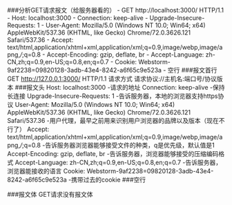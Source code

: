 ###分析GET请求报文（给服务器看的）
    - GET http://localhost:3000/ HTTP/1.1
    - Host: localhost:3000
    - Connection: keep-alive
    - Upgrade-Insecure-Requests: 1
    - User-Agent: Mozilla/5.0 (Windows NT 10.0; Win64; x64) AppleWebKit/537.36 (KHTML, like Gecko) Chrome/72.0.3626.121 Safari/537.36
    - Accept: text/html,application/xhtml+xml,application/xml;q=0.9,image/webp,image/apng,*/*;q=0.8
    - Accept-Encoding: gzip, deflate, br
    - Accept-Language: zh-CN,zh;q=0.9,en-US;q=0.8,en;q=0.7
    - Cookie: Webstorm-9af2238=09820128-3adb-43e4-8242-a6f65c9e523a
    - 空行
###报文首行
    GET http://127.0.0.1:3000/ HTTP/1.1
    请求方式 请求协议://主机名:端口号/协议版本
###报文头
    Host: localhost:3000
        -请求的地址
    Connection: keep-alive
        -保持长连接
    Upgrade-Insecure-Requests: 1
        -告诉服务器，本地的浏览器支持https协议
    User-Agent: Mozilla/5.0 (Windows NT 10.0; Win64; x64) AppleWebKit/537.36 (KHTML, like Gecko) Chrome/72.0.3626.121 Safari/537.36
        -用户代理，最早之前用来识别用户浏览器的品牌以及版本（现在不行了）
    Accept: text/html,application/xhtml+xml,application/xml;q=0.9,image/webp,image/apng,*/*;q=0.8
        -告诉服务器浏览器能够接受文件的种类，q是优先级，默认值是1
    Accept-Encoding: gzip, deflate, br
        -告诉服务器，浏览器能够接受的压缩编码格式
    Accept-Language: zh-CN,zh;q=0.9,en-US;q=0.8,en;q=0.7
        -告诉服务器，浏览器能接收的语言
    Cookie: Webstorm-9af2238=09820128-3adb-43e4-8242-a6f65c9e523a
        -携带过去的cookie
###空行

###报文体
    GET请求没有报文体